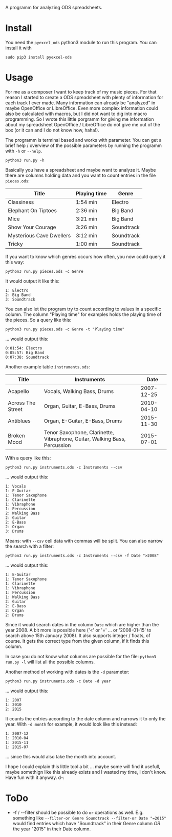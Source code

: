 A programm for analyzing ODS spreadsheets.

# Install

You need the `pyexcel_ods` python3 module to run this program. You can install it with

	sudo pip3 install pyexcel-ods

# Usage

For me as a composer I want to keep track of my music pieces. For that reason I started to create a ODS spreadsheet with plenty of information for each track I ever made. Many information can already be "analyzed" in maybe OpenOffice or LibreOffice. Even more complex information could also be calculated with macros, but I did not want to dig into macro programming. So I wrote this little porgramm for giving me information about my spreadsheet OpenOffice / LibreOffice do not give me out of the box (or it can and I do not know how, haha!).

The programm is terminal based and works with parameter. You can get a brief help / overview of the possible parameters by running the programm with `-h` or `--help`.

	python3 run.py -h

Basically you have a spreadsheet and maybe want to analyze it. Maybe there are columns holding data and you want to count entries in the file `pieces.ods`:

| Title | Playing time | Genre |
| --- | --- | --- |
| Classiness | 1:54 min | Electro |
| Elephant On Tiptoes | 2:36 min | Big Band |
| Mice | 3:21 min | Big Band |
| Show Your Courage | 3:26 min | Soundtrack |
| Mysterious Cave Dwellers | 3:12 min | Soundtrack |
| Tricky | 1:00 min | Soundtrack |

If you want to know which genres occurs how often, you now could query it this way:

	python3 run.py pieces.ods -c Genre

It would output it like this:

	1: Electro
	2: Big Band
	3: Soundtrack

You can also let the program try to count according to values in a specific column. The column "Playing time" for examples holds the playing time of the pieces. So a query like this:

	python3 run.py pieces.ods -c Genre -t "Playing time"

... would output this:

	0:01:54: Electro
	0:05:57: Big Band
	0:07:38: Soundtrack

Another example table `instruments.ods`:

| Title | Instruments | Date |
| --- | --- | --- |
| Acapello | Vocals, Walking Bass, Drums | 2007-12-25 |
| Across The Street | Organ, Guitar, E-Bass, Drums | 2010-04-10 |
| Antiblues | Organ, E-Guitar, E-Bass, Drums | 2015-11-30 |
| Broken Mood | Tenor Saxophone, Clarinette, Vibraphone, Guitar, Walking Bass, Percussion | 2015-07-01 |


With a query like this:

	python3 run.py instruments.ods -c Instruments --csv

... would output this:

	1: Vocals
	1: E-Guitar
	1: Tenor Saxophone
	1: Clarinette
	1: Vibraphone
	1: Percussion
	2: Walking Bass
	2: Guitar
	2: E-Bass
	2: Organ
	3: Drums

Means: with `--csv` cell data with commas will be split. You can also narrow the search with a filter:

	python3 run.py instruments.ods -c Instruments --csv -f Date ">2008"

... would output this:

	1: E-Guitar
	1: Tenor Saxophone
	1: Clarinette
	1: Vibraphone
	1: Percussion
	1: Walking Bass
	2: Guitar
	2: E-Bass
	2: Organ
	2: Drums

Since it would search dates in the column `Date` which are higher than the year 2008. A bit more is possible here ('<' or '=' ... or '2008-01-15' to search above 15th January 2008). It also supports integer / floats, of course. It gets the correct type from the given column, if it finds this column.

In case you do not know what columns are possible for the file: `python3 run.py -l` will list all the possible columns.

Another method of working with dates is the `-d` parameter:

	python3 run.py instruments.ods -c Date -d year

... would output this:

	1: 2007
	1: 2010
	2: 2015

It counts the entries according to the date column and narrows it to only the year. With `-d month` for example, it would look like this instead:

	1: 2007-12
	1: 2010-04
	1: 2015-11
	1: 2015-07

... since this would also take the month into account.

I hope I could explain this little tool a bit ... maybe some will find it usefull, maybe somethign like this already exists and I wasted my time, I don't know. Have fun with it anyway. d-:

# ToDo

- -f / --filter should be possible to do `or` operations as well. E.g. something like `--filter-or Genre Soundtrack --filter-or Date "=2015"` would find entries which have "Soundtrack" in their Genre column _OR_ the year "2015" in their Date column.